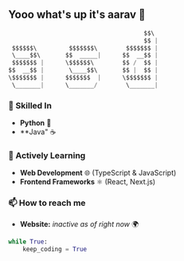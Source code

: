 ## Yooo what's up it's aarav 🤙

```python
                                      $$\       
                                      $$ |      
 $$$$$$\         $$$$$$$\        $$$$$$$ |      
 \____$$\       $$  _____|      $$  __$$ |      
 $$$$$$$ |      \$$$$$$\        $$ /  $$ |      
$$  __$$ |       \____$$\       $$ |  $$ |      
\$$$$$$$ |      $$$$$$$  |      \$$$$$$$ |      
 \_______|      \_______/        \_______|      

```

### 🚀 Skilled In
- **Python** 🐍 
- **Java" ☕ 

### 🌱 Actively Learning
- **Web Development** 🌐 (TypeScript & JavaScript)
- **Frontend Frameworks** ⚛️ (React, Next.js)

### 📫 How to reach me
- **Website:** *inactive as of right now* 🌍

```python
while True:
    keep_coding = True
```
